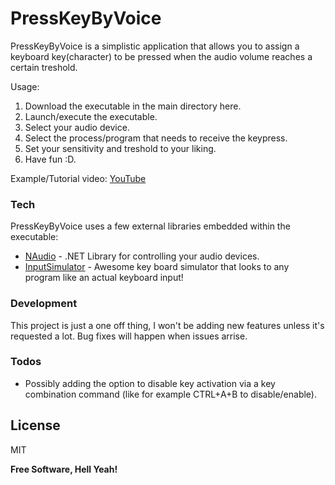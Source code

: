 # PressKeyByVoice


PressKeyByVoice is a simplistic application that allows you to assign a keyboard key(character) to be pressed when the audio volume reaches a certain treshold. 

Usage:
   1. Download the executable in the main directory here.
   2. Launch/execute the executable.
   3. Select your audio device.
   4. Select the process/program that needs to receive the keypress.
   5. Set your sensitivity and treshold to your liking.
   6. Have fun :D.

Example/Tutorial video: [YouTube](https://youtu.be/9NwvD_isYZ8)

### Tech

PressKeyByVoice uses a few external libraries embedded within the executable:

* [NAudio](https://naudio.codeplex.com/) - .NET Library for controlling your audio devices.
* [InputSimulator](https://inputsimulator.codeplex.com/) - Awesome key board simulator that looks to any program like an actual keyboard input!


### Development
This project is just a one off thing, I won't be adding new features unless it's requested a lot. Bug fixes will happen when issues arrise. 

### Todos

- Possibly adding the option to disable key activation via a key combination command (like for example CTRL+A+B to disable/enable).

License
----

MIT


**Free Software, Hell Yeah!**

